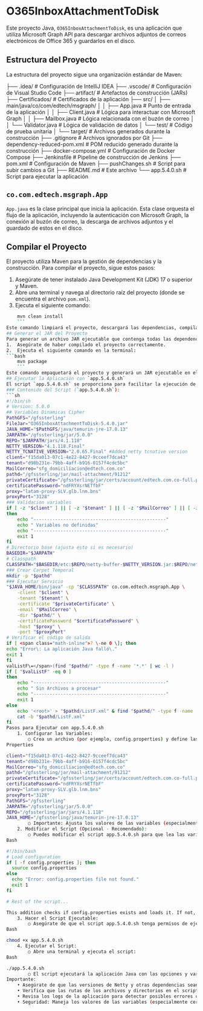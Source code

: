 # O365InboxAttachmentToDisk
Este proyecto Java, `O365InboxAttachmentToDisk`, es una aplicación que utiliza Microsoft Graph API para descargar archivos adjuntos de correos electrónicos de Office 365 y guardarlos en el disco.
## Estructura del Proyecto
La estructura del proyecto sigue una organización estándar de Maven:

├── .idea/                 # Configuración de IntelliJ IDEA
├── .vscode/                # Configuración de Visual Studio Code
├── artifact/              # Artefactos de construcción (JARs)
├── Certificados/          # Certificados de la aplicación
├── src/
│   ├── main/java/co/com/edtech/msgraph/
│   │   ├── App.java        # Punto de entrada de la aplicación
│   │   ├── Client.java     # Lógica para interactuar con Microsoft Graph
│   │   ├── Mailbox.java    # Lógica relacionada con el buzón de correo
│   │   └── Validator.java # Lógica de validación de datos
│   └── test/              # Código de prueba unitaria
│   └── target/            # Archivos generados durante la construcción
├── .gitignore             # Archivos ignorados por Git
├── dependency-reduced-pom.xml # POM reducido generado durante la construcción
├── docker-compose.yml      # Configuración de Docker Compose
├── Jenkinsfile            # Pipeline de construcción de Jenkins
├── pom.xml                # Configuración de Maven
├── pushChanges.sh         # Script para subir cambios a Git
├── README.md              # Este archivo
└── app.5.4.0.sh           # Script para ejecutar la aplicación


## `co.com.edtech.msgraph.App`
`App.java` es la clase principal que inicia la aplicación. Esta clase orquesta el flujo de la aplicación, incluyendo la autenticación con Microsoft Graph, la conexión al buzón de correo, la descarga de archivos adjuntos y el guardado de estos en el disco.
## Compilar el Proyecto
El proyecto utiliza Maven para la gestión de dependencias y la construcción. Para compilar el proyecto, sigue estos pasos:
1.  Asegúrate de tener instalado Java Development Kit (JDK) 17 o superior y Maven.
2.  Abre una terminal y navega al directorio raíz del proyecto (donde se encuentra el archivo `pom.xml`).
3.  Ejecuta el siguiente comando:
```bash
    mvn clean install
    ```
Este comando limpiará el proyecto, descargará las dependencias, compilará el código fuente y ejecutará las pruebas unitarias.
## Generar el JAR del Proyecto
Para generar un archivo JAR ejecutable que contenga todas las dependencias necesarias, utiliza el plugin `maven-shade-plugin` configurado en el `pom.xml`.
1.  Asegúrate de haber compilado el proyecto correctamente.
2.  Ejecuta el siguiente comando en la terminal:
```bash
    mvn package
    ```
Este comando empaquetará el proyecto y generará un JAR ejecutable en el directorio `target/`. El nombre del JAR generado dependerá de la configuración del proyecto (por ejemplo, `O365InboxAttachmentToDisk-5.4.0.jar`).
## Ejecutar la Aplicación con `app.5.4.0.sh`
El script `app.5.4.0.sh` se proporciona para facilitar la ejecución de la aplicación.
### Contenido del Script (`app.5.4.0.sh`):
```sh
#!/bin/sh
# Version: 5.0.0
## Variables Dinamicas Cipher
PathGFS="/gfssterling"
FileJar="O365InboxAttachmentToDisk-5.4.0.jar"
JAVA_HOME="$PathGFS/java/temurin-jre-17.0.13"
JARPATH="/gfssterling/jar/5.0.0"
REPO="$JARPATH/jars/4.1.118"
NETTY_VERSION="4.1.118.Final"
NETTY_TCNATIVE_VERSION="2.0.65.Final" #Added netty tcnative version
client="f15da013-07c1-4e22-8427-9cceef7dca43"
tenant="d98b231e-79bb-4aff-b916-0157f4cdc5bc"
MailCorreo="sfg_domiciliacion@edtech.com.co"
pathd="/gfssterling/jar/mail-attachment/91212"
privateCertificate="/gfssterling/jar/certs/account/edtech.com.co-full.pem"
certificatePassword="ndFRYXsrNETfbF"
proxy="latam-proxy-SLV.glb.lnm.bns"
proxyPort="3128"
### Validacion variables
if [ -z "$client" ] || [ -z "$tenant" ] || [ -z "$MailCorreo" ] || [ -z "$pathd" ] || [ -z "$privateCertificate" ] || [ -z "$certificatePassword" ] || [ -z "$proxy" ] || [ -z "$proxyPort" ]
then
    echo "-------------------------------------------------"
    echo " Variables no definidas"
    echo "-------------------------------------------------"
    exit 1
fi
# Directorio base (ajusta esto si es necesario)
BASEDIR="$JARPATH"
# Classpath
CLASSPATH="$BASEDIR/etc:$REPO/netty-buffer-$NETTY_VERSION.jar:$REPO/netty-codec-$NETTY_VERSION.jar:$REPO/netty-codec-http-$NETTY_VERSION.jar:$REPO/netty-codec-http2-$NETTY_VERSION.jar:$REPO/netty-common-$NETTY_VERSION.jar:$REPO/netty-handler-$NETTY_VERSION.jar:$REPO/netty-handler-proxy-$NETTY_VERSION.jar:$JARPATH/$FileJar:$REPO/netty-tcnative-boringssl-static-$NETTY_TCNATIVE_VERSION.Final.jar"
### Crear Carpet Temporal
mkdir -p "$pathd"
### Ejecutar Servicio
"$JAVA_HOME/bin/java" -cp "$CLASSPATH" co.com.edtech.msgraph.App \
    -client "$client" \
    -tenant "$tenant" \
    -certificate "$privateCertificate" \
    -email "$MailCorreo" \
    -dir "$pathd/" \
    -certificatePassword "$certificatePassword" \
    -host "$proxy" \
    -port "$proxyPort"
# Verificar el código de salida
if [ <span class="math-inline">? \-ne 0 \]; then
echo "Error\: La aplicación Java falló\."
exit 1
fi
valListF\=</span>(find "$pathd/" -type f -name '*.*' | wc -l )
if [ "$valListF" -eq 0 ]
then
    echo "-------------------------------------------------"
    echo " Sin Archivos a procesar"
    echo "-------------------------------------------------"
    exit 1
else
    echo '<root>' > "$pathd/ListF.xml" & find "$pathd/" -type f -name '*.*' | xargs -i echo "<filename>{}</filename>" >> "$pathd/ListF.xml" && echo '</root>' >> "$pathd/ListF.xml"
    cat -b "$pathd/ListF.xml"
fi
Pasos para Ejecutar con app.5.4.0.sh
    1. Configurar las Variables:
        ○ Crea un archivo (por ejemplo, config.properties) y define las variables necesarias:
Properties

client="f15da013-07c1-4e22-8427-9cceef7dca43"
tenant="d98b231e-79bb-4aff-b916-0157f4cdc5bc"
MailCorreo="sfg_domiciliacion@edtech.com.co"
pathd="/gfssterling/jar/mail-attachment/91212"
privateCertificate="/gfssterling/jar/certs/account/edtech.com.co-full.pem"
certificatePassword="ndFRYXsrNETfbF"
proxy="latam-proxy-SLV.glb.lnm.bns"
proxyPort="3128"
PathGFS="/gfssterling"
JARPATH="/gfssterling/jar/5.0.0"
REPO="/gfssterling/jar/jars/4.1.118"
JAVA_HOME="/gfssterling/java/temurin-jre-17.0.13"
        ○ Importante: Ajusta los valores de las variables (especialmente client, tenant, MailCorreo, privateCertificate, pathd, PathGFS, JARPATH, REPO, JAVA_HOME) con los valores correctos para tu entorno. Asegúrate que los directorios y archivos referenciados existan y tengan los permisos correctos.
    2. Modificar el Script (Opcional - Recomendado):
        ○ Puedes modificar el script app.5.4.0.sh para que lea las variables desde el archivo config.properties para mayor flexibilidad y evitar hardcodear valores en el script. Agrega esto al inicio del script:
Bash

#!/bin/bash
# Load configuration
if [ -f config.properties ]; then
  source config.properties
else
  echo "Error: config.properties file not found."
  exit 1
fi

# Rest of the script...

This addition checks if config.properties exists and loads it. If not, it prints an error and exits.
    3. Hacer el Script Ejecutable:
        ○ Asegúrate de que el script app.5.4.0.sh tenga permisos de ejecución:
Bash

chmod +x app.5.4.0.sh
    4. Ejecutar el Script:
        ○ Abre una terminal y ejecuta el script:
Bash

./app.5.4.0.sh
        ○ El script ejecutará la aplicación Java con las opciones y variables definidas.
Importante:
    • Asegúrate de que las versiones de Netty y otras dependencias sean compatibles con las librerías utilizadas en el proyecto.
    • Verifica que las rutas de los archivos y directorios en el script sean correctas para tu sistema.
    • Revisa los logs de la aplicación para detectar posibles errores o warnings durante la ejecución.
    • Seguridad: Maneja los valores de las variables (especialmente certificatePassword, privateCertificate) con cuidado y no los expongas en repositorios públicos. Considera usar variables de entorno o un sistema de gestión de secretos más robusto en un entorno de producción.
